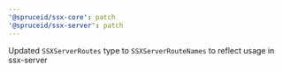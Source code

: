 ```yaml
---
'@spruceid/ssx-core': patch
'@spruceid/ssx-server': patch
---
```


Updated `SSXServerRoutes` type to `SSXServerRouteNames` to reflect usage in ssx-server
